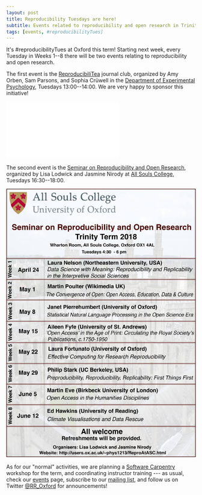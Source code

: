 ```yaml
---
layout: post
title: Reproducibility Tuesdays are here!
subtitle: Events related to reproducibility and open research in Trinity Term 2018
tags: [events, #reproducibilityTues]
---
```


It's #reproducibilityTues at Oxford this term! Starting next week,
every Tuesday in Weeks 1--8 there will be two events relating to
reproducibility and open research.

The first event is the <a
href="https://drive.google.com/drive/folders/1dpJ7LBLjXIBhiWBJMlG-B-UgziJxyS7D?usp=sharing"
target="_blank">ReproducibiliTea</a> journal club, organized by Amy
Orben, Sam Parsons, and Sophia Cr&uuml;well in the <a
href="https://www.psy.ox.ac.uk/" target="_blank">Department of
Experimental Psychology</a>, Tuesdays 13:00--14:00. We are very happy
to sponsor this initiative!

![2018_TT-journal-club](img/2018_TT-journal-club.pdf)

The second event is the <a
href="http://users.ox.ac.uk/~phys1213/ReproAtASC.html"
target="_blank">Seminar on Reproducibility and Open Research</a>,
organized by Lisa Lodwick and Jasmine Nirody at <a
href="https://www.asc.ox.ac.uk/" target="_blank">All Souls
College</a>, Tuesdays 16:30--18:00.

![2018_TT-seminars](img/2018_TT-seminars.jpg) 

As for our "normal" activities, we are planning a <a
href="https://software-carpentry.org/" target="_blank">Software
Carpentry</a> workshop for the term, and coordinating instructor
training --- as usual, check our <a href="../events">events</a> page,
subscribe to our
[mailing list](https://web.maillist.ox.ac.uk/ox/info/rroxford), and
follow us on Twitter [@RR_Oxford](https://twitter.com/RR_Oxford) for
announcements!
